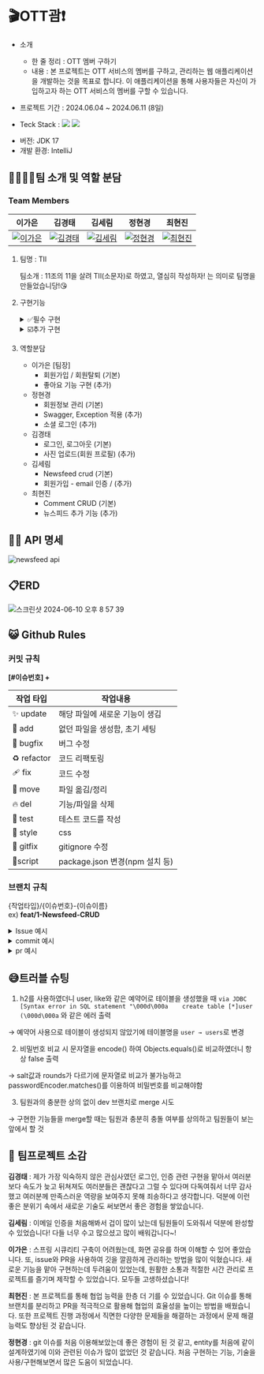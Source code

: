 # 🎬**OTT괌**❗️
- 소개
    - 한 줄 정리 : OTT 멤버 구하기
    - 내용 :  본 프로젝트는 OTT 서비스의 멤버를 구하고, 관리하는 웹 애플리케이션을 개발하는 것을 목표로 합니다. 이 애플리케이션을 통해 사용자들은 자신이 가입하고자 하는 OTT 서비스의 멤버를 구할 수 있습니다.

- 프로젝트 기간 : 2024.06.04 ~ 2024.06.11 (8일)
- Teck Stack :  <img src="https://img.shields.io/badge/Java-007396?style=flat-square&logo=Java&logoColor=white"> <img src="https://img.shields.io/badge/Spring-6DB33F?style=flat-square&logo=Spring&logoColor=white"/>
* 버전: JDK 17
* 개발 환경: IntelliJ

## 👨‍👩‍👧‍👦팀 소개 및 역할 분담

### Team Members

| 이가은                         | 김경태                         | 김세림                         | 정현경                         | 최현진                         |
|-------------------------------|-------------------------------|-------------------------------|-------------------------------|-------------------------------|
| [![이가은](https://github.com/GaEun1216.png)](https://github.com/GaEun1216) | [![김경태](https://github.com/kyungtae42.png)](https://github.com/kyungtae42) | [![김세림](https://github.com/serim01.png)](https://github.com/serim01) | [![정현경](https://github.com/hyun1202.png)](https://github.com/hyun1202) | [![최현진](https://github.com/HyeonjinChoi.png)](https://github.com/HyeonjinChoi) |



1. 팀명 : TIl
    
    팀소개 : 11조의 11을 살려 TIl(소문자)로 하였고, 열심히 작성하자! 는 의미로 팀명을 만들었습니당!😘
    
2. 구현기능
   <details>
     <summary>✅필수 구현</summary> 
        - 사용자 인증 기능: 회원가입, 회원탈퇴, 로그인, 로그아웃<br>
        - 프로필 관리 기능: 프로필 조회, 프로필 수정<br>
        - 뉴스피드 게시물 CRUD 기능
     </details>
     
     <details>
    <summary>☑️추가 구현</summary>
        - 뉴스피드 추가구현: 페이지네이션, 정렬, 기간별 검색<br>
        - 댓글 CRUD<br>
        - 이메일 인증<br>
        - 게시글, 댓글 좋아요 기능<br>
        - swagger 적용<br>
        - 소셜 로그인<br>
        - 사진 업로드
    </details>
3. 역할분담
    - 이가은 [팀장]
        - 회원가입 / 회원탈퇴 (기본)
        - 좋아요 기능 구현 (추가)
    - 정현경
        - 회원정보 관리 (기본)
        - Swagger, Exception 적용 (추가)
        - 소셜 로그인  (추가)
    - 김경태
        - 로그인, 로그아웃 (기본)
        - 사진 업로드(회원 프로필) (추가)
    - 김세림
        - Newsfeed crud (기본)
        - 회원가입 - email 인증 / (추가)
    - 최현진
        - Comment CRUD (기본)
        - 뉴스피드 추가 기능 (추가)
## ✍🏻 API 명세
![newsfeed api](https://github.com/kyungtae42/newsfeed/assets/50200959/0350344b-ef60-47f0-8425-6cc396da4fba)

## 📋ERD
![스크린샷 2024-06-10 오후 8 57 39](https://github.com/kyungtae42/newsfeed/assets/50200959/ba8f0b4a-0e7a-43e3-ad9a-f29e347e100e)

## 😺 Github Rules
### 커밋 규칙

**[#이슈번호] +**

| 작업 타입 | 작업내용 |
| --- | --- |
| ✨ update   | 해당 파일에 새로운 기능이 생김 |
| 🎉 add | 없던 파일을 생성함, 초기 세팅 |
| 🐛 bugfix | 버그 수정 |
| ♻️ refactor | 코드 리팩토링 |
| 🩹 fix | 코드 수정 |
| 🚚 move | 파일 옮김/정리 |
| 🔥 del | 기능/파일을 삭제 |
| 🍻 test | 테스트 코드를 작성 |
| 💄 style | css |
| 🙈 gitfix | gitignore 수정 |
| 🔨script | package.json 변경(npm 설치 등) |

### 브랜치 규칙
{작업타입}/{이슈번호}-{이슈이름}<br>
ex) **feat/1-Newsfeed-CRUD**

<details>
  <summary>Issue 예시</summary>

  ![Untitled](https://github.com/kyungtae42/newsfeed/assets/50200959/718d9d89-8bbd-4691-8e20-d1f31bc0293a)

  ![image](https://github.com/kyungtae42/newsfeed/assets/50200959/b7ad75e1-cbb2-462d-bfec-92837f6a77c0)

</details>

<details>
  <summary>commit 예시</summary>
  
![Untitled (1)](https://github.com/kyungtae42/newsfeed/assets/50200959/9b10ce42-e247-4ac0-ad1d-9ee00cf9b961)
</details>
<details>
<summary>pr 예시</summary>
  ![image](https://github.com/kyungtae42/newsfeed/assets/50200959/a696d775-5535-45ed-acee-b8348e6fd177)
</details>

## 😅트러블 슈팅
1. h2를 사용하였더니 user, like와 같은 예약어로 테이블을 생성했을 때 `via JDBC [Syntax error in SQL statement "\000d\000a    create table [*]user (\000d\000a` 와 같은 에러 출력

→ 예약어 사용으로 테이블이 생성되지 않았기에 테이블명을 `user → users`로 변경

2. 비밀번호 비교 시 문자열을 encode() 하여 Objects.equals()로 비교하였더니 항상 false 출력

→ salt값과 rounds가 다르기에 문자열로 비교가 불가능하고 passwordEncoder.matches()를 이용하여 비밀번호를 비교해야함

3. 팀원과의 충분한 상의 없이 dev 브랜치로 merge 시도

→ 구현한 기능들을 merge할 때는 팀원과 충분히 충돌 여부를 상의하고 팀원들이 보는 앞에서 할 것

## 🤗 팀프로젝트 소감
**김경태** : 제가 가장 익숙하지 않은 관심사였던 로그인, 인증 관련 구현을 맡아서 여러분보다 속도가 늦고 뒤쳐져도 여러분들은 괜찮다고 그럴 수 있다며 다독여줘서 너무 감사했고 여러분께 만족스러운 역량을 보여주지 못해 죄송하다고 생각합니다. 덕분에 이런 좋은 분위기 속에서 새로운 기술도 써보면서 좋은 경험을 쌓았습니다.

**김세림** : 이메일 인증을 처음해봐서 겁이 많이 났는데 팀원들이 도와줘서 덕분에 완성할 수 있었습니다! 다들 너무 수고 많으셨고 많이 배워갑니다~!

**이가은** : 스프링 시큐리티 구축이 어려웠는데, 화면 공유를 하며 이해할 수 있어 좋았습니다. 또, issue와 PR을 사용하여 깃을 깔끔하게 관리하는 방법을 많이 익혔습니다. 새로운 기능을 맡아 구현하는데 두려움이 있었는데, 원활한 소통과 적절한 시간 관리로 프로젝트를 즐기며 제작할 수 있었습니다. 모두들 고생하셨습니다!

**최현진** : 본 프로젝트를 통해 협업 능력을 한층 더 기를 수 있었습니다. Git 이슈를 통해 브랜치를 분리하고 PR을 적극적으로 활용해 협업의 효율성을 높이는 방법을 배웠습니다. 또한 프로젝트 진행 과정에서 직면한 다양한 문제들을 해결하는 과정에서 문제 해결 능력도 향상된 것 같습니다.

**정현경** : git 이슈를 처음 이용해보았는데 좋은 경험이 된 것 같고, entity를 처음에 같이 설계하였기에 이와 관련된 이슈가 많이 없었던 것 같습니다. 처음 구현하는 기능, 기술을 사용/구현해보면서 많은 도움이 되었습니다.

